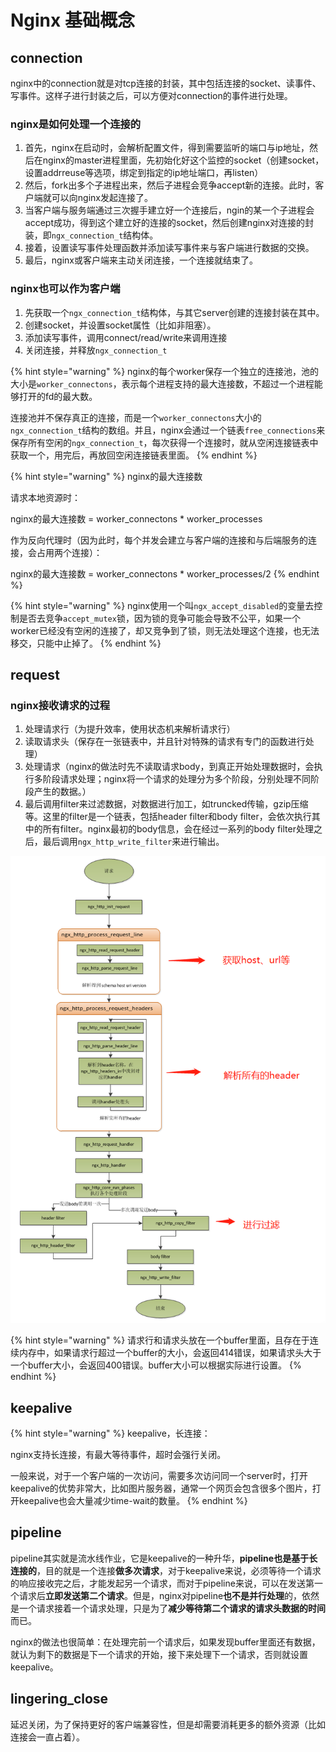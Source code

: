 # Nginx 基础概念

## **connection**

nginx中的connection就是对tcp连接的封装，其中包括连接的socket、读事件、写事件。这样子进行封装之后，可以方便对connection的事件进行处理。

### nginx是如何处理一个连接的

1. 首先，nginx在启动时，会解析配置文件，得到需要监听的端口与ip地址，然后在nginx的master进程里面，先初始化好这个监控的socket（创建socket，设置addrreuse等选项，绑定到指定的ip地址端口，再listen） 
2. 然后，fork出多个子进程出来，然后子进程会竞争accept新的连接。此时，客户端就可以向nginx发起连接了。 
3. 当客户端与服务端通过三次握手建立好一个连接后，ngin的某一个子进程会accept成功，得到这个建立好的连接的socket，然后创建nginx对连接的封装，即`ngx_connection_t`结构体。 
4. 接着，设置读写事件处理函数并添加读写事件来与客户端进行数据的交换。 
5. 最后，nginx或客户端来主动关闭连接，一个连接就结束了。

### nginx也可以作为客户端

1. 先获取一个`ngx_connection_t`结构体，与其它server创建的连接封装在其中。
2.  创建socket，并设置socket属性（比如非阻塞）。 
3. 添加读写事件，调用connect/read/write来调用连接 
4. 关闭连接，并释放`ngx_connection_t`

{% hint style="warning" %}
nginx的每个worker保存一个独立的连接池，池的大小是`worker_connectons`，表示每个进程支持的最大连接数，不超过一个进程能够打开的fd的最大数。

连接池并不保存真正的连接，而是一个`worker_connectons`大小的`ngx_connection_t`结构的数组。并且，nginx会通过一个链表`free_connections`来保存所有空闲的`ngx_connection_t`，每次获得一个连接时，就从空闲连接链表中获取一个，用完后，再放回空闲连接链表里面。
{% endhint %}

{% hint style="warning" %}
nginx的最大连接数

请求本地资源时：

nginx的最大连接数 = worker\_connectons \* worker\_processes

作为反向代理时（因为此时，每个并发会建立与客户端的连接和与后端服务的连接，会占用两个连接）：

nginx的最大连接数 = worker\_connectons \* worker\_processes/2
{% endhint %}

{% hint style="warning" %}
nginx使用一个叫`ngx_accept_disabled`的变量去控制是否去竞争`accept_mutex`锁，因为锁的竞争可能会导致不公平，如果一个worker已经没有空闲的连接了，却又竞争到了锁，则无法处理这个连接，也无法移交，只能中止掉了。
{% endhint %}

## **request**

### nginx接收请求的过程

1. 处理请求行（为提升效率，使用状态机来解析请求行） 
2. 读取请求头（保存在一张链表中，并且针对特殊的请求有专门的函数进行处理） 
3. 处理请求（nginx的做法时先不读取请求body，到真正开始处理数据时，会执行多阶段请求处理；nginx将一个请求的处理分为多个阶段，分别处理不同阶段产生的数据。） 
4. 最后调用filter来过滤数据，对数据进行加工，如truncked传输，gzip压缩等。这里的filter是一个链表，包括header filter和body filter，会依次执行其中的所有filter。nginx最初的body信息，会在经过一系列的body filter处理之后，最后调用`ngx_http_write_filter`来进行输出。

![&#x5904;&#x7406;&#x6D41;&#x7A0B;&#x56FE;](../.gitbook/assets/chu-li-liu-cheng-tu.png)

{% hint style="warning" %}
请求行和请求头放在一个buffer里面，且存在于连续内存中，如果请求行超过一个buffer的大小，会返回414错误，如果请求头大于一个buffer大小，会返回400错误。buffer大小可以根据实际进行设置。
{% endhint %}

## **keepalive**

{% hint style="warning" %}
keepalive，长连接：

nginx支持长连接，有最大等待事件，超时会强行关闭。

一般来说，对于一个客户端的一次访问，需要多次访问同一个server时，打开keepalive的优势非常大，比如图片服务器，通常一个网页会包含很多个图片，打开keepalive也会大量减少time-wait的数量。
{% endhint %}

## **pipeline**

pipeline其实就是流水线作业，它是keepalive的一种升华，**pipeline也是基于长连接的**，目的就是一个连接**做多次请求**，对于keepalive来说，必须等待一个请求的响应接收完之后，才能发起另一个请求，而对于pipeline来说，可以在发送第一个请求后**立即发送第二个请求**。但是，nginx对pipeline**也不是并行处理**的，依然是一个请求接着一个请求处理，只是为了**减少等待第二个请求的请求头数据的时间**而已。

nginx的做法也很简单：在处理完前一个请求后，如果发现buffer里面还有数据，就认为剩下的数据是下一个请求的开始，接下来处理下一个请求，否则就设置keepalive。

## **lingering\_close**

延迟关闭，为了保持更好的客户端兼容性，但是却需要消耗更多的额外资源（比如连接会一直占着）。

